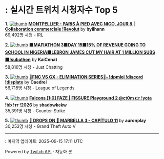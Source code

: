 # : 실시간 트위치 시청자수 Top 5

**1.** [![thumb](https://static-cdn.jtvnw.net/previews-ttv/live_user_byilhann-320x180.jpg)](https://twitch.tv/byilhann)
**[MONTPELLIER - PARIS À PIED AVEC NICO, JOUR 8 | Collaboration commerciale !Revolut](https://twitch.tv/byilhann)** by **byilhann**<br>69,492명 시청  - IRL

**2.** [![thumb](https://static-cdn.jtvnw.net/previews-ttv/live_user_kaicenat-320x180.jpg)](https://twitch.tv/KaiCenat)
**[🟧MAFIATHON 3🟧DAY 15🟧15% OF REVENUE GOING TO SCHOOL IN NIGERIA🟧LEBRON JAMES CUT MY HAIR AT 1 MILLION SUBS🟧!subathon](https://twitch.tv/KaiCenat)** by **KaiCenat**<br>58,810명 시청  - Just Chatting

**3.** [![thumb](https://static-cdn.jtvnw.net/previews-ttv/live_user_caedrel-320x180.jpg)](https://twitch.tv/Caedrel)
**[🔴FNC VS GX - ELIMINATION SERIES🔴-  !dpmlol !discord !displate](https://twitch.tv/Caedrel)** by **Caedrel**<br>56,718명 시청  - League of Legends

**4.** [![thumb](https://static-cdn.jtvnw.net/previews-ttv/live_user_shadowkekw-320x180.jpg)](https://twitch.tv/shadowkekw)
**[Falcons [1:0] FAZE | FISSURE Playground 2 @ct0m 👉 !yota !bb !тг !2026](https://twitch.tv/shadowkekw)** by **shadowkekw**<br>35,391명 시청  - Counter-Strike

**5.** [![thumb](https://static-cdn.jtvnw.net/previews-ttv/live_user_auronplay-320x180.jpg)](https://twitch.tv/auronplay)
**[🚨 DROPS ON 🚨 MARBELLA 3 - CAPÍTULO 11](https://twitch.tv/auronplay)** by **auronplay**<br>30,253명 시청  - Grand Theft Auto V


---
: 마지막 업데이트: 2025-09-15 17:11 UTC

Powered by [Twitch API](https://dev.twitch.tv/docs/api/reference) · 자동화 봇